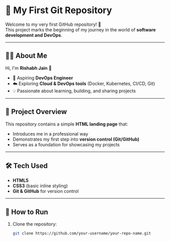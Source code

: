 # 🌟 My First Git Repository  

Welcome to my very first GitHub repository! 🎉  
This project marks the beginning of my journey in the world of **software development and DevOps**.  

---

## 👨‍💻 About Me  
Hi, I'm **Rishabh Jain** 👋  
- 🚀 Aspiring **DevOps Engineer**  
- ☁️ Exploring **Cloud & DevOps tools** (Docker, Kubernetes, CI/CD, Git)  
- 💡 Passionate about learning, building, and sharing projects  

---

## 📂 Project Overview  
This repository contains a simple **HTML landing page** that:  
- Introduces me in a professional way  
- Demonstrates my first step into **version control (Git/GitHub)**  
- Serves as a foundation for showcasing my projects  

---

## 🛠️ Tech Used  
- **HTML5**  
- **CSS3** (basic inline styling)  
- **Git & GitHub** for version control  

---

## 🚀 How to Run  
1. Clone the repository:  
   ```bash
   git clone https://github.com/your-username/your-repo-name.git
